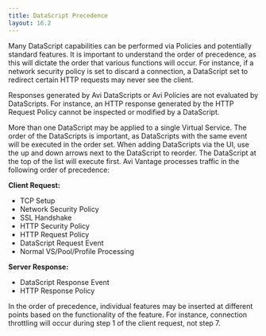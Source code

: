 ```yaml
---
title: DataScript Precedence
layout: 16.2
---
```

Many DataScript capabilities can be performed via Policies and potentially standard features. It is important to understand the order of precedence, as this will dictate the order that various functions will occur. For instance, if a network security policy is set to discard a connection, a DataScript set to redirect certain HTTP requests may never see the client.

Responses generated by Avi DataScripts or Avi Policies are not evaluated by DataScripts. For instance, an HTTP response generated by the HTTP Request Policy cannot be inspected or modified by a DataScript.

More than one DataScript may be applied to a single Virtual Service. The order of the DataScripts is important, as DataScripts with the same event will be executed in the order set. When adding DataScripts via the UI, use the up and down arrows next to the DataScript to reorder. The DataScript at the top of the list will execute first. Avi Vantage processes traffic in the following order of precedence:

**Client Request:**

* TCP Setup 
* Network Security Policy 
* SSL Handshake 
* HTTP Security Policy 
* HTTP Request Policy 
* DataScript Request Event 
* Normal VS/Pool/Profile Processing  

**Server Response:**

* DataScript Response Event 
* HTTP Response Policy  

In the order of precedence, individual features may be inserted at different points based on the functionality of the feature. For instance, connection throttling will occur during step 1 of the client request, not step 7.

 